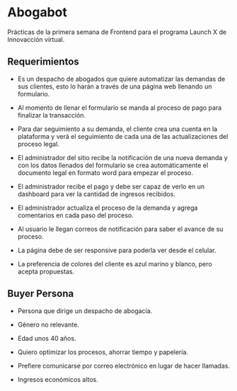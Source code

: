 # Abogabot

Prácticas de la primera semana de Frontend para el programa Launch X de Innovacción virtual.

## Requerimientos

- Es un despacho de abogados que quiere automatizar las demandas de sus clientes, esto lo harán a través de una página web llenando un formulario.

- Al momento de llenar el formulario se manda al proceso de pago para finalizar la transacción.

- Para dar seguimiento a su demanda, el cliente crea una cuenta en la plataforma y verá el seguimiento de cada una de las actualizaciones del proceso legal.

- El administrador del sitio recibe la notificación de una nueva demanda y con los datos llenados del formulario se crea automáticamente el documento legal en formato word para empezar el proceso.

- El administrador recibe el pago y debe ser capaz de verlo en un dashboard para ver la cantidad de ingresos recibidos.

- El administrador actualiza el proceso de la demanda y agrega comentarios en cada paso del proceso.

- Al usuario le llegan correos de notificación para saber el avance de su proceso.

- La página debe de ser responsive para poderla ver desde el celular.

- La preferencia de colores del cliente es azul marino y blanco, pero acepta propuestas.

## Buyer Persona

- Persona que dirige un despacho de abogacía.

- Género no relevante.

- Edad unos 40 años.

- Quiero optimizar los procesos, ahorrar tiempo y papelería.

- Prefiere comunicarse por correo electrónico en lugar de hacer llamadas.

- Ingresos económicos altos.
